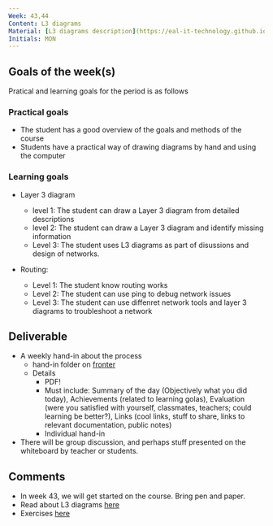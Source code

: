 ```yaml
---
Week: 43,44
Content: L3 diagrams
Material: [L3 diagrams description](https://eal-it-technology.github.io/layer3.html)
Initials: MON
---
```


## Goals of the week(s)
Pratical and learning goals for the period is as follows

### Practical goals
* The student has a good overview of the goals and methods of the course
* Students have a practical way of drawing diagrams by hand and using the computer

### Learning goals
* Layer 3 diagram
    * level 1: The student can draw a Layer 3 diagram from detailed descriptions
    * level 2: The student can draw a Layer 3 diagram and identify missing information
    * Level 3: The student uses L3 diagrams as part of disussions and design of networks.

* Routing:
  * Level 1: The student know routing works
  * Level 2: The student can use ping to debug network issues
  * Level 3: The student can use diffenret network tools and layer 3 diagrams to troubleshoot a network

## Deliverable
* A weekly hand-in about the process
  * hand-in folder on [fronter](https://fronter.com/eal/links/structureprops.phtml?treeid=275265)
  * Details
      * PDF!
      * Must include: Summary of the day (Objectively what you did today), Achievements (related to learning golas), Evaluation (were you satisfied with yourself, classmates, teachers; could learning be better?), Links (cool links, stuff to share, links to relevant documentation, public notes)
      * Individual hand-in
* There will be group discussion, and perhaps stuff presented on the whiteboard by teacher or students.

## Comments
* In week 43, we will get started on the course. Bring pen and paper.
* Read about L3 diagrams [here](https://eal-it-technology.github.io/Network-design/layer3.html)
* Exercises [here](https://github.com/EAL-IT-Technology/ITT1-system-design/blob/master/materials/ww43-L3_exercises.md)
